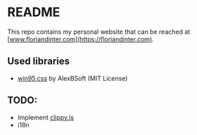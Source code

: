 # README

This repo contains my personal website that can be reached at [www.floriandinter.com](https://floriandinter.com). 

## Used libraries

* [win95.css](https://github.com/AlexBSoft/win95.css) by AlexBSoft (MIT License)

## TODO:

* Implement [clippy.js](https://github.com/smore-inc/clippy.js)
* i18n